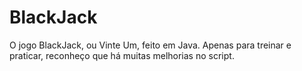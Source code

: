 # BlackJack
O jogo BlackJack, ou Vinte Um, feito em Java. Apenas para treinar e praticar, reconheço que há muitas melhorias no script.
